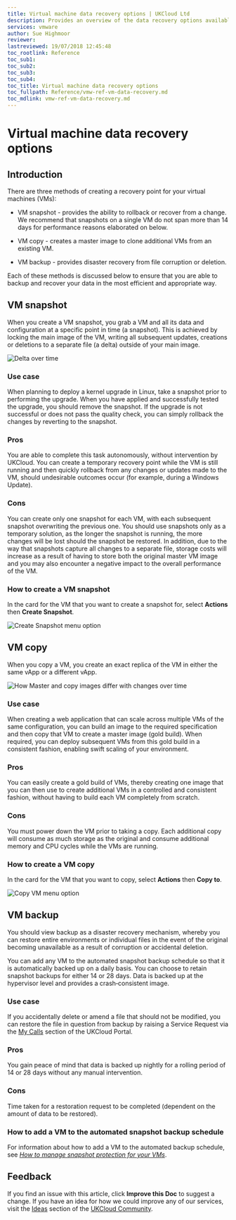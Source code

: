 ```yaml
---
title: Virtual machine data recovery options | UKCloud Ltd
description: Provides an overview of the data recovery options available for your VMs
services: vmware
author: Sue Highmoor
reviewer:
lastreviewed: 19/07/2018 12:45:48
toc_rootlink: Reference
toc_sub1: 
toc_sub2:
toc_sub3:
toc_sub4:
toc_title: Virtual machine data recovery options
toc_fullpath: Reference/vmw-ref-vm-data-recovery.md
toc_mdlink: vmw-ref-vm-data-recovery.md
---
```


# Virtual machine data recovery options

## Introduction

There are three methods of creating a recovery point for your virtual machines (VMs):

- VM snapshot - provides the ability to rollback or recover from a change. We recommend that snapshots on a single VM do not span more than 14 days for performance reasons elaborated on below.

- VM copy - creates a master image to clone additional VMs from an existing VM.

- VM backup - provides disaster recovery from file corruption or deletion.

Each of these methods is discussed below to ensure that you are able to backup and recover your data in the most efficient and appropriate way.

## VM snapshot

When you create a VM snapshot, you grab a VM and all its data and configuration at a specific point in time (a snapshot). This is achieved by locking the main image of the VM, writing all subsequent updates, creations or deletions to a separate file (a delta) outside of your main image.

![Delta over time](images/snapshot.png)

### Use case

When planning to deploy a kernel upgrade in Linux, take a snapshot prior to performing the upgrade. When you have applied and successfully tested the upgrade, you should remove the snapshot. If the upgrade is not successful or does not pass the quality check, you can simply rollback the changes by reverting to the snapshot.

### Pros

You are able to complete this task autonomously, without intervention by UKCloud. You can create a temporary recovery point while the VM is still running and then quickly rollback from any changes or updates made to the VM, should undesirable outcomes occur (for example, during a Windows Update).

### Cons

You can create only one snapshot for each VM, with each subsequent snapshot overwriting the previous one. You should use snapshots only as a temporary solution, as the longer the snapshot is running, the more changes will be lost should the snapshot be restored. In addition, due to the way that snapshots capture all changes to a separate file, storage costs will increase as a result of having to store both the original master VM image and you may also encounter a negative impact to the overall performance of the VM.

### How to create a VM snapshot

In the card for the VM that you want to create a snapshot for, select **Actions** then **Create Snapshot**.

![Create Snapshot menu option](images/vmw-vcd-mnu-create-snapshot.png)

## VM copy

When you copy a VM, you create an exact replica of the VM in either the same vApp or a different vApp.

![How Master and copy images differ with changes over time](images/copy.png)

### Use case

When creating a web application that can scale across multiple VMs of the same configuration, you can build an image to the required specification and then copy that VM to create a master image (gold build). When required, you can deploy subsequent VMs from this gold build in a consistent fashion, enabling swift scaling of your environment.

### Pros

You can easily create a gold build of VMs, thereby creating one image that you can then use to create additional VMs in a controlled and consistent fashion, without having to build each VM completely from scratch.

### Cons

You must power down the VM prior to taking a copy. Each additional copy will consume as much storage as the original and consume additional memory and CPU cycles while the VMs are running.

### How to create a VM copy

In the card for the VM that you want to copy, select **Actions** then **Copy to**.

![Copy VM menu option](images/vmw-vcd-mnu-copy-vm.png)

## VM backup

You should view backup as a disaster recovery mechanism, whereby you can restore entire environments or individual files in the event of the original becoming unavailable as a result of corruption or accidental deletion.

You can add any VM to the automated snapshot backup schedule so that it is automatically backed up on a daily basis. You can choose to retain snapshot backups for either 14 or 28 days. Data is backed up at the hypervisor level and provides a crash‑consistent image.

### Use case

If you accidentally delete or amend a file that should not be modified, you can restore the file in question from backup by raising a Service Request via the [My Calls](https://portal.ukcloud.com/support/ivanti) section of the UKCloud Portal.

### Pros

You gain peace of mind that data is backed up nightly for a rolling period of 14 or 28 days without any manual intervention.

### Cons

Time taken for a restoration request to be completed (dependent on the amount of data to be restored).

### How to add a VM to the automated snapshot backup schedule

For information about how to add a VM to the automated backup schedule, see [*How to manage snapshot protection for your VMs*](vmw-how-manage-snapshot-protection.md).

## Feedback

If you find an issue with this article, click **Improve this Doc** to suggest a change. If you have an idea for how we could improve any of our services, visit the [Ideas](https://community.ukcloud.com/ideas) section of the [UKCloud Community](https://community.ukcloud.com).
